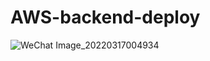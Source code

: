 # AWS-backend-deploy
![WeChat Image_20220317004934](https://user-images.githubusercontent.com/57895489/158604800-a90b558d-4f07-4f43-a9c3-84646d20baad.jpg)

